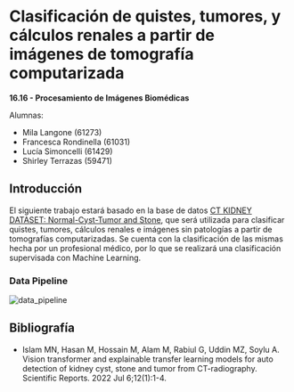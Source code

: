 # Clasificación de quistes, tumores, y cálculos renales a partir de imágenes de tomografía computarizada

**16.16 - Procesamiento de Imágenes Biomédicas**

Alumnas:
- Mila Langone (61273)
- Francesca Rondinella (61031)
- Lucía Simoncelli (61429)
- Shirley Terrazas (59471)

## Introducción

El siguiente trabajo estará basado en la base de datos [CT KIDNEY DATASET: Normal-Cyst-Tumor and Stone](https://www.kaggle.com/datasets/nazmul0087/ct-kidney-dataset-normal-cyst-tumor-and-stone), que será utilizada para clasificar quistes, tumores, cálculos renales e imágenes sin patologías a partir de tomografías computarizadas. Se cuenta con la clasificación de las mismas hecha por un profesional médico, por lo que se realizará una clasificación supervisada con Machine Learning.

### Data Pipeline

![data_pipeline](https://github.com/milalangone/pib_ct_kidney_segmentation/assets/89553721/96ac3887-fcd5-4921-ac8e-a1368f6b0c8f)

## Bibliografía

- Islam MN, Hasan M, Hossain M, Alam M, Rabiul G, Uddin MZ, Soylu A. Vision transformer and explainable transfer learning models for auto detection of kidney cyst, stone and tumor from CT-radiography. Scientific Reports. 2022 Jul 6;12(1):1-4.

